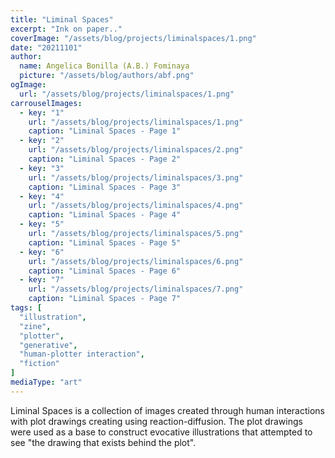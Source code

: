 ```yaml
---
title: "Liminal Spaces"
excerpt: "Ink on paper.."
coverImage: "/assets/blog/projects/liminalspaces/1.png"
date: "20211101"
author:
  name: Angelica Bonilla (A.B.) Fominaya
  picture: "/assets/blog/authors/abf.png"
ogImage:
  url: "/assets/blog/projects/liminalspaces/1.png"
carrouselImages:
  - key: "1"
    url: "/assets/blog/projects/liminalspaces/1.png"
    caption: "Liminal Spaces - Page 1"
  - key: "2"
    url: "/assets/blog/projects/liminalspaces/2.png"
    caption: "Liminal Spaces - Page 2"
  - key: "3"
    url: "/assets/blog/projects/liminalspaces/3.png"
    caption: "Liminal Spaces - Page 3"
  - key: "4"
    url: "/assets/blog/projects/liminalspaces/4.png"
    caption: "Liminal Spaces - Page 4"
  - key: "5"
    url: "/assets/blog/projects/liminalspaces/5.png"
    caption: "Liminal Spaces - Page 5"
  - key: "6"
    url: "/assets/blog/projects/liminalspaces/6.png"
    caption: "Liminal Spaces - Page 6"
  - key: "7"
    url: "/assets/blog/projects/liminalspaces/7.png"
    caption: "Liminal Spaces - Page 7"
tags: [
  "illustration",
  "zine",
  "plotter",
  "generative",
  "human-plotter interaction",
  "fiction"
]
mediaType: "art"
---
```

Liminal Spaces is a collection of images created through human interactions with plot drawings creating using reaction-diffusion. The plot drawings were used as a base to construct evocative illustrations that attempted to see "the drawing that exists behind the plot".
